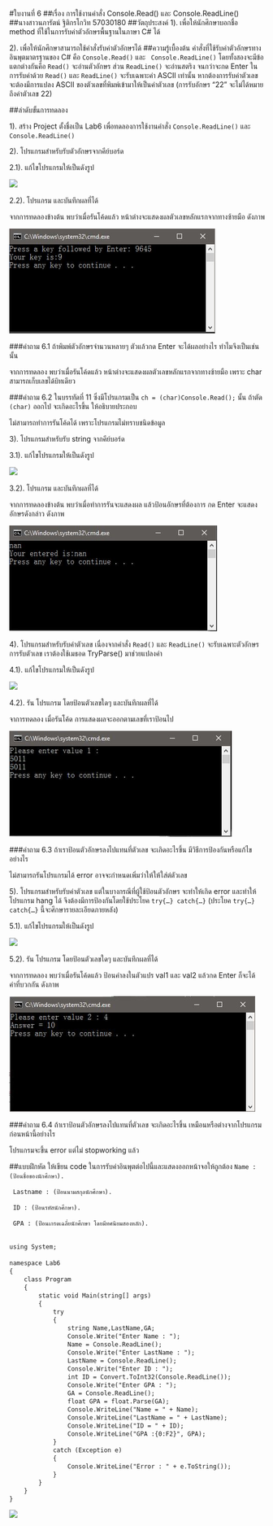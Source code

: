 #ใบงานที่ 6
##เรื่อง การใช้งานคำสั่ง Console.Read() และ Console.ReadLine()
##นางสาวนภารัตน์ ฐิติกรโกวิท 57030180
##วัตถุประสงค์
1). เพื่อให้นักศึกษาบอกชื่อ method ที่ใช้ในการรับค่าตัวอักษรพื้นฐานในภาษา C# ได้

2). เพื่อให้นักศึกษาสามารถใช้คำสั่งรับค่าตัวอักษรได้
##ความรู้เบื้องต้น
คำสั่งที่ใช้รับค่าตัวอักษรทางอินพุตมาตรฐานของ C# คือ ```Console.Read()``` และ ``` Console.ReadLine()``` โดยทั้งสองจะมีข้อแตกต่างกันคือ ```Read()``` จะอ่านตัวอักษร ส่วน ```ReadLine()``` จะอ่านสตริง จนกว่าจะกด Enter ในการรับค่าด้วย ```Read()``` และ ```ReadLine()``` จะรับเฉพาะค่า ASCII เท่านั้น หากต้องการรับค่าตัวเลข จะต้องมีการแปลง ASCII ของตัวเลขที่พิมพ์เข้ามาให้เป็นค่าตัวเลข (การรับอักษร “22” จะไม่ได้หมายถึงค่าตัวเลข 22) 

##ลำดับขั้นการทดลอง

1). สร้าง Project ตั้งชื่อเป็น Lab6 เพื่อทดลองการใช้งานคำสั่ง ```Console.ReadLine()``` และ ```Console.ReadLine()```

2). โปรแกรมสำหรับรับตัวอักษรจากคีย์บอร์ด 

  2.1). แก้ไขโปรแกรมให้เป็นดังรูป

 ![](https://github.com/Desktop-Programming-Lab-2559/LAB-06/blob/master/imgs/pic1.png)

  2.2).	โปรแกรม และบันทึกผลที่ได้


จากการทดลองข้างต้น พบว่าเมื่อรันโค้ดแล้ว หน้าต่างจะแสดงผลตัวเลขหลักแรกจากทางซ้ายมือ ดังภาพ

![](https://github.com/NAPHARAT/LAB-06/blob/master/imgs/2.2.JPG)

###คำถาม 6.1 ถ้าพิมพ์ตัวอักษรจำนวนหลายๆ ตัวแล้วกด Enter จะได้ผลอย่างไร ทำไมจึงเป็นเช่นนั้น


จากการทดลอง พบว่าเมื่อรันโค้ดแล้ว หน้าต่างจะแสดงผลตัวเลขหลักแรกจากทางซ้ายมือ เพราะ char สามารถเก็บเลขได้บิทเดียว

###คำถาม 6.2 ในบรรทัดที่ 11 ซึ่งมีโปรแกรมเป็น ```ch = (char)Console.Read();```  นั้น ถ้าตัด ```(char)``` ออกไป จะเกิดอะไรขึ้น ให้อธิบายประกอบ


ไม่สามารถทำการรันโค้ดได้ เพราะโปรแกรมไม่ทราบชนิดข้อมูล

3).	โปรแกรมสำหรับรับ string จากคีย์บอร์ด
 
 3.1).	แก้ไขโปรแกรมให้เป็นดังรูป

 ![](https://github.com/Desktop-Programming-Lab-2559/LAB-06/blob/master/imgs/pic2.png)
 
 3.2).	โปรแกรม และบันทึกผลที่ได้


จากการทดลองข้างต้น พบว่าเมื่อทำการรันจะแสดงผล แล้วป้อนอักษรที่ต้องการ กด Enter จะแสดงอักษรดังกล่าว ดังภาพ

![](https://github.com/NAPHARAT/LAB-06/blob/master/imgs/3.2.JPG)

4).	โปรแกรมสำหรับรับค่าตัวเลข เนื่องจากคำสั่ง ```Read()``` และ ```ReadLine()``` จะรับเฉพาะตัวอักษร การรับตัวเลข เราต้องใช้เมธอด TryParse() มาช่วยแปลงค่า

4.1).	แก้ไขโปรแกรมให้เป็นดังรูป
 
 ![](https://github.com/Desktop-Programming-Lab-2559/LAB-06/blob/master/imgs/pic3.png)

4.2).	รัน โปรแกรม โดยป้อนตัวเลขใดๆ และบันทึกผลที่ได้


จาการทดลอง เมื่อรันโค้ด การแสดงผลจะออกตามเลขที่เราป้อนไป

![](https://github.com/NAPHARAT/LAB-06/blob/master/imgs/4.2.JPG)

###คำถาม 6.3 ถ้าเราป้อนตัวอักษรลงไปแทนที่ตัวเลข จะเกิดอะไรขึ้น มีวิธีการป้องกันหรือแก้ไขอย่างไร

ไม่สามารถรันโปรแกรมได้ error อาจจะกำหนดเพิ่มว่าให้ให้ใส่ต่ตัวเลข

5).	โปรแกรมสำหรับรับค่าตัวเลข แต่ในบางกรณีที่ผู้ใช้ป้อนตัวอักษร จะทำให้เกิด error และทำให้โปรแกรม hang ได้ จึงต้องมีการป้องกันโดยใช้ประโยค ```try{…} catch{…}```  (ประโยค ```try{…} catch{…}``` นี้จะศึกษารายละเอียดภายหลัง)

  5.1).	แก้ไขโปรแกรมให้เป็นดังรูป

  ![](https://github.com/Desktop-Programming-Lab-2559/LAB-06/blob/master/imgs/pic4.png)

  5.2).	รัน โปรแกรม โดยป้อนตัวเลขใดๆ และบันทึกผลที่ได้


จากการทดลอง พบว่าเมื่อรันโค้ดแล้ว ป้อนค่าลงในตัวแปร val1 และ val2 แล้วกด Enter ก็จะได้ค่าที่บวกกัน ดังภาพ

![](https://github.com/NAPHARAT/LAB-06/blob/master/imgs/5.2.JPG)

###คำถาม 6.4 ถ้าเราป้อนตัวอักษรลงไปแทนที่ตัวเลข จะเกิดอะไรขึ้น เหมือนหรือต่างจากโปรแกรมก่อนหน้านี้อย่างไร


โปรแกรมจะขึ้น error แต่ไม่ stopworking แล้ว

##แบบฝึกหัด ให้เขียน code ในการรับค่าอินพุตต่อไปนี้และแสดงออกหน้าจอให้ถูกต้อง
``` Name :  (ป้อนชื่อของนักศึกษา). ```

``` Lastname : (ป้อนนามสกุลนักศึกษา).```

``` ID : (ป้อนรหัสนักศึกษา).```

``` GPA : (ป้อนเกรดเฉลี่ยนักศึกษา โดยมีทศนิยมสองหลัก).```
```

using System;

namespace Lab6
{
    class Program
    {
        static void Main(string[] args)
        {
            try
            {
                string Name,LastName,GA;
                Console.Write("Enter Name : ");
                Name = Console.ReadLine();
                Console.Write("Enter LastName : ");
                LastName = Console.ReadLine();
                Console.Write("Enter ID : ");
                int ID = Convert.ToInt32(Console.ReadLine());
                Console.Write("Enter GPA : ");
                GA = Console.ReadLine();
                float GPA = float.Parse(GA);
                Console.WriteLine("Name = " + Name);
                Console.WriteLine("LastName = " + LastName);
                Console.WriteLine("ID = " + ID);
                Console.WriteLine("GPA :{0:F2}", GPA);
            }
            catch (Exception e)
            {
                Console.WriteLine("Error : " + e.ToString());
            }
        }
    }
}

```


![](https://github.com/NAPHARAT/LAB-06/blob/master/imgs/last.JPG)


